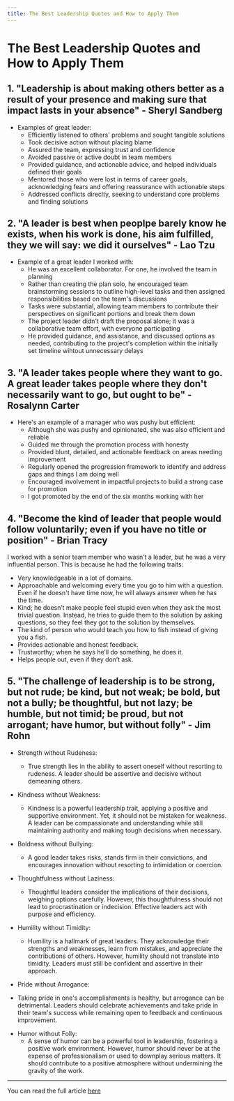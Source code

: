 ```yaml
---
title: The Best Leadership Quotes and How to Apply Them
---
```


# The Best Leadership Quotes and How to Apply Them

## 1. "Leadership is about making others better as a result of your presence and making sure that impact lasts in your absence" - Sheryl Sandberg
- Examples of great leader:
    * Efficiently listened to others' problems and sought tangible solutions
    * Took decisive action without placing blame
    * Assured the team, expressing trust and confidence
    * Avoided passive or active doubt in team members
    * Provided guidance, and actionable advice, and helped individuals defined their goals
    * Mentored those who were lost in terms of career goals, acknowledging fears and offering reassurance with actionable steps
    * Addressed conflicts direclty, seeking to understand core problems and finding solutions


## 2. "A leader is best when peoplpe barely know he exists, when his work is done, his aim fulfilled, they we will say: we did it ourselves" - Lao Tzu
- Example of a great leader I worked with: 
    * He was an excellent collaborator. For one, he involved the team in planning
    * Rather than creating the plan solo, he encouraged team brainstorming sessions to outline high-level tasks and then assigned responsibilities based on the team's discussions
    * Tasks were substantial, allowing team members to contribute their perspectives on significant portions and break them down
    * The project leader didn't draft the proposal alone; it was a collaborative team effort, with everyone participating
    * He provided guidance, and assistance, and discussed options as needed, contributing to the project's completion within the initially set timeline wihtout unnecessary delays


## 3. "A leader takes people where they want to go. A great leader takes people where they don't necessarily want to go, but ought to be" - Rosalynn Carter
- Here's an example of a manager who was pushy but efficient: 
    * Although she was pushy and opinionated, she was also efficient and reliable
    * Guided me through the promotion process with honesty
    * Provided blunt, detailed, and actionable feedback on areas needing improvement
    * Regularly opened the progression framework to identify and address gaps and things I am doing well
    * Encouraged involvement in impactful projects to build a strong case for promotion
    * I got promoted by the end of the six months working with her

## 4. "Become the kind of leader that people would follow voluntarily; even if you have no title or position" - Brian Tracy
I worked with a senior team member who wasn’t a leader, but he was a very influential person. This is because he had the following traits:
- Very knowledgeable in a lot of domains.
- Approachable and welcoming every time you go to him with a question. Even if he doesn't have time now, he will always answer when he has the time.
- Kind; he doesn’t make people feel stupid even when they ask the most trivial question. Instead, he tries to guide them to the solution by asking questions, so they feel they got to the solution by themselves.
- The kind of person who would teach you how to fish instead of giving you a fish.
- Provides actionable and honest feedback.
- Trustworthy; when he says he’ll do something, he does it.
- Helps people out, even if they don’t ask.

## 5. "The challenge of leadership is to be strong, but not rude; be kind, but not weak; be bold, but not a bully; be thoughtful, but not lazy; be humble, but not timid; be proud, but not arrogant; have humor, but without folly" - Jim Rohn
- Strength without Rudeness:
    * True strength lies in the ability to assert oneself without resorting to rudeness. A leader should be assertive and decisive without demeaning others.

- Kindness without Weakness:
    * Kindness is a powerful leadership trait, applying a positive and supportive environment. Yet, it should not be mistaken for weakness. A leader can be compassionate and understanding while still maintaining authority and making tough decisions when necessary.

- Boldness without Bullying:
    * A good leader takes risks, stands firm in their convictions, and encourages innovation without resorting to intimidation or coercion.

- Thoughtfulness without Laziness:
    * Thoughtful leaders consider the implications of their decisions, weighing options carefully. However, this thoughtfulness should not lead to procrastination or indecision. Effective leaders act with purpose and efficiency.

- Humility without Timidity:
    * Humility is a hallmark of great leaders. They acknowledge their strengths and weaknesses, learn from mistakes, and appreciate the contributions of others. However, humility should not translate into timidity. Leaders must still be confident and assertive in their approach.

- Pride without Arrogance:
* Taking pride in one's accomplishments is healthy, but arrogance can be detrimental. Leaders should celebrate achievements and take pride in their team's success while remaining open to feedback and continuous improvement.

- Humor without Folly:
    * A sense of humor can be a powerful tool in leadership, fostering a positive work environment. However, humor should never be at the expense of professionalism or used to downplay serious matters. It should contribute to a positive atmosphere without undermining the gravity of the work.

--- 

You can read the full article [here](https://basmataha199.substack.com/p/the-best-leadership-quotes-and-how?utm_source=profile&utm_medium=reader2)